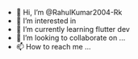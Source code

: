 - 👋 Hi, I’m @RahulKumar2004-Rk
- 👀 I’m interested in 
- 🌱 I’m currently learning flutter dev
- 💞️ I’m looking to collaborate on ...
- 📫 How to reach me ...

<!---
RahulKumar2004-Rk/RahulKumar2004-Rk is a ✨ special ✨ repository because its `README.md` (this file) appears on your GitHub profile.
You can click the Preview link to take a look at your changes.
--->

